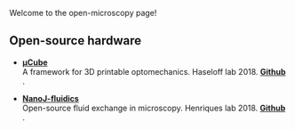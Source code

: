 Welcome to the open-microscopy page!
## Open-source hardware
* <a href="https://doi.org/10.5334%2Fjoh.8"> <strong> µCube </strong> <a> <br>
A framework for 3D printable optomechanics. Haseloff lab 2018.  <a href="https://mdelmans.github.io/uCube/"> <strong> Github</a> </strong> . 

* <a href="https://doi.org/10.1038/s41467-019-09231-9"> <strong> NanoJ-fluidics </strong> <a> <br>
Open-source fluid exchange in microscopy. Henriques lab 2018. <a href="https://github.com/HenriquesLab/NanoJ-Fluidics"> <strong> Github </strong> </a>. 

